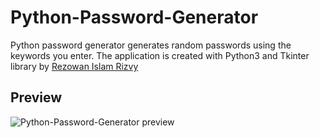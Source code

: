 # Python-Password-Generator
Python password generator generates random passwords using the keywords you enter. The application is created with Python3 and Tkinter library by [Rezowan Islam Rizvy](https://www.facebook.com/RIR360)

## Preview
![Python-Password-Generator preview](https://user-images.githubusercontent.com/50569315/98355717-c040af00-204c-11eb-9424-e8298cf725d1.gif)

